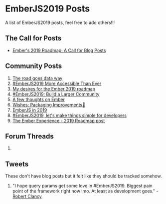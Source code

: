 # EmberJS2019 Posts

A list of EmberJS2019 posts, feel free to add others!!!

## The Call for Posts
- [Ember's 2019 Roadmap: A Call for Blog Posts](https://blog.emberjs.com/2019/05/20/ember-2019-roadmap-call-for-posts.html)

## Community Posts
1. [The road goes data way](http://www.melsumner.com/blog/ember/the-road-goes-data-way/)
1. [#EmberJS2019 More Accessible Than Ever](https://yehudakatz.com/2019/05/20/ember-2019/)
1. [My desires for the Ember 2019 roadmap](https://nullvoxpopuli.com/2019-05-14-ember-2019-roadmap/)
1. [#EmberJS2019: Build a Larger Community](https://crunchingnumbers.live/2019/05/26/emberjs2019-build-a-larger-community/)
1. [A few thoughts on Ember](https://imposter-syndrome.lol/posts/a-few-thoughts-on-ember/)
1. [Wishes: Packaging Improvements🌴](https://www.rwjblue.com/2019/05/30/ember-js-2019-roadmap-wishes-packaging-improvements/)
1. [EmberJS in 2019](https://gokatz.me/blog/emberjs-2019-roadmap/)
1. [#EmberJS2019, let's make things simple for developers](https://siva.dev/ember-2019/)
1. [The Ember Experience - 2019 Roadmap post](https://jenweber.netlify.com/the-ember-experience/)

## Forum Threads
1. 

## Tweets
These don't have blog posts but it felt like they should be tracked somehow.
1. "I hope query params get some love in #EmberJS2019. Biggest pain point of the framework right now imo. At least as development goes." - [Robert Clancy](https://twitter.com/robboclancy/status/1133411097279696902)
